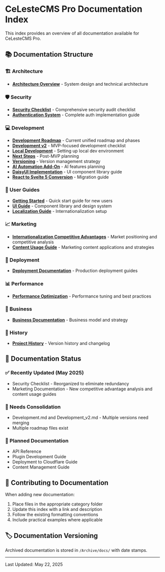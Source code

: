 # CeLesteCMS Pro Documentation Index

This index provides an overview of all documentation available for CeLesteCMS Pro.

## 📚 Documentation Structure

### 🏗️ Architecture
- **[Architecture Overview](Architecture/)** - System design and technical architecture

### 🛡️ Security
- **[Security Checklist](Security/Security_Check.md)** - Comprehensive security audit checklist
- **[Authentication System](Security/Authentication.md)** - Complete auth implementation guide

### 💻 Development
- **[Development Roadmap](Development/NEW_ROADMAP.md)** - Current unified roadmap and phases
- **[Development v2](Development/Development_v2.md)** - MVP-focused development checklist
- **[Local Development](Development/LocalDevelopment.md)** - Setting up local dev environment
- **[Next Steps](Development/Next_Steps.md)** - Post-MVP planning
- **[Versioning](Development/VERSIONING.md)** - Version management strategy
- **[AI Automation Add-On](Development/AI%20Automation%20Add-On%20(CeLesteCMS%20Pro%20Exclusive).md)** - AI features planning
- **[DaisyUI Implementation](Development/DaisyUI_Implementation_Guide.md)** - UI component library guide
- **[React to Svelte 5 Conversion](Development/React-to-Svelte5-conversion-guide.md)** - Migration guide

### 📖 User Guides
- **[Getting Started](Guides/GETTING_STARTED.md)** - Quick start guide for new users
- **[UI Guide](Guides/UI_Guide.md)** - Component library and design system
- **[Localization Guide](Guides/Localization_Guide.md)** - Internationalization setup

### 📈 Marketing
- **[Internationalization Competitive Advantages](Marketing/Internationalization_Competitive_Advantages.md)** - Market positioning and competitive analysis
- **[Content Usage Guide](Marketing/Content_Usage_Guide.md)** - Marketing content applications and strategies

### 🚀 Deployment
- **[Deployment Documentation](Deployment/)** - Production deployment guides

### 📊 Performance
- **[Performance Optimization](Performance/)** - Performance tuning and best practices

### 💼 Business
- **[Business Documentation](Business/)** - Business model and strategy

### 📜 History
- **[Project History](History/)** - Version history and changelog

## 🔄 Documentation Status

### ✅ Recently Updated (May 2025)
- Security Checklist - Reorganized to eliminate redundancy
- Marketing Documentation - New competitive advantage analysis and content usage guides

### 🔄 Needs Consolidation
- Development.md and Development_v2.md - Multiple versions need merging
- Multiple roadmap files exist

### 📝 Planned Documentation
- API Reference
- Plugin Development Guide
- Deployment to Cloudflare Guide
- Content Management Guide

## 🤝 Contributing to Documentation

When adding new documentation:
1. Place files in the appropriate category folder
2. Update this index with a link and description
3. Follow the existing formatting conventions
4. Include practical examples where applicable

## 🏷️ Documentation Versioning

Archived documentation is stored in `/Archive/docs/` with date stamps.

---

Last Updated: May 22, 2025
